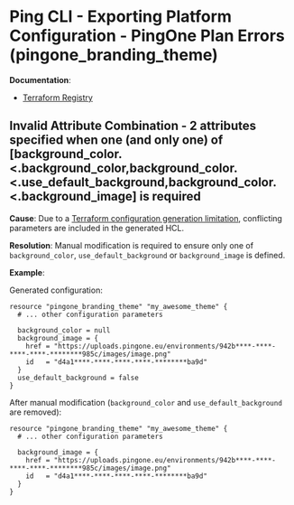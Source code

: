 # Ping CLI - Exporting Platform Configuration - PingOne Plan Errors (pingone_branding_theme)

**Documentation**:
- [Terraform Registry](https://registry.terraform.io/providers/pingidentity/pingone/latest/docs/resources/branding_theme#schema)

##  Invalid Attribute Combination - 2 attributes specified when one (and only one) of [background_color.<.background_color,background_color.<.use_default_background,background_color.<.background_image] is required

**Cause**: Due to a [Terraform configuration generation limitation](https://developer.hashicorp.com/terraform/language/import/generating-configuration#conflicting-resource-arguments), conflicting parameters are included in the generated HCL.

**Resolution**: Manual modification is required to ensure only one of `background_color`, `use_default_background` or `background_image` is defined.

**Example**:

Generated configuration:
```hcl
resource "pingone_branding_theme" "my_awesome_theme" {
  # ... other configuration parameters
  
  background_color = null
  background_image = {
    href = "https://uploads.pingone.eu/environments/942b****-****-****-****-********985c/images/image.png"
    id   = "d4a1****-****-****-****-********ba9d"
  }
  use_default_background = false
}
```

After manual modification (`background_color` and `use_default_background` are removed):
```hcl
resource "pingone_branding_theme" "my_awesome_theme" {
  # ... other configuration parameters
  
  background_image = {
    href = "https://uploads.pingone.eu/environments/942b****-****-****-****-********985c/images/image.png"
    id   = "d4a1****-****-****-****-********ba9d"
  }
}
```

